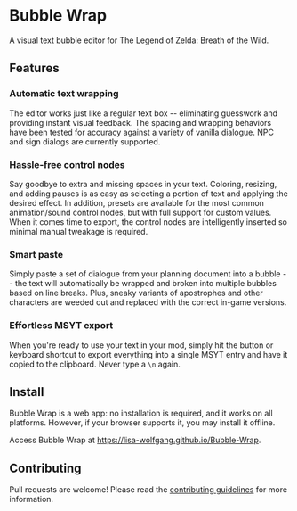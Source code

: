 # Bubble Wrap

A visual text bubble editor for The Legend of Zelda: Breath of the Wild.

## Features

### Automatic text wrapping

The editor works just like a regular text box -- eliminating guesswork and providing instant visual feedback. The spacing and wrapping behaviors have been tested for accuracy against a variety of vanilla dialogue. NPC and sign dialogs are currently supported.

### Hassle-free control nodes

Say goodbye to extra and missing spaces in your text. Coloring, resizing, and adding pauses is as easy as selecting a portion of text and applying the desired effect. In addition, presets are available for the most common animation/sound control nodes, but with full support for custom values. When it comes time to export, the control nodes are intelligently inserted so minimal manual tweakage is required.

### Smart paste

Simply paste a set of dialogue from your planning document into a bubble -- the text will automatically be wrapped and broken into multiple bubbles based on line breaks. Plus, sneaky variants of apostrophes and other characters are weeded out and replaced with the correct in-game versions.

### Effortless MSYT export

When you're ready to use your text in your mod, simply hit the button or keyboard shortcut to export everything into a single MSYT entry and have it copied to the clipboard. Never type a `\n` again.

## Install

Bubble Wrap is a web app: no installation is required, and it works on all platforms. However, if your browser supports it, you may install it offline.

Access Bubble Wrap at https://lisa-wolfgang.github.io/Bubble-Wrap.

## Contributing

Pull requests are welcome! Please read the [contributing guidelines](CONTRIBUTING.md) for more information.
